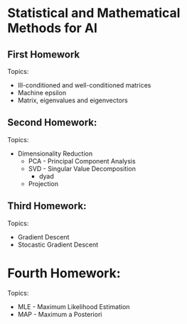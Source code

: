 # Statistical and Mathematical Methods for AI


## First Homework
Topics:
- Ill-conditioned and well-conditioned matrices
- Machine epsilon
- Matrix, eigenvalues and eigenvectors

## Second Homework:
Topics:
- Dimensionality Reduction
    - PCA - Principal Component Analysis
    - SVD - Singular Value Decomposition
        - dyad
    - Projection

## Third Homework:
Topics:
- Gradient Descent
- Stocastic Gradient Descent

# Fourth Homework:
Topics:
- MLE - Maximum Likelihood Estimation
- MAP - Maximum a Posteriori


